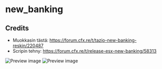 # new_banking

## Credits
* Muokkasin tästä: https://forum.cfx.re/t/tazio-new-banking-reskin/220487
* Scripin tehny: https://forum.cfx.re/t/release-esx-new-banking/58313

![Preview image](https://i.imgur.com/ECy4hjc.png)
![Preview image](https://i.imgur.com/aTRN0ww.png)
